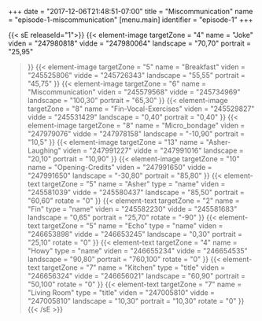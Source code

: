 +++
date = "2017-12-06T21:48:51-07:00"
title = "Miscommunication"
name = "episode-1-miscommunication"
[menu.main]
  identifier = "episode-1"
+++

{{< sE releaseId="1">}}
  {{< element-image
    targetZone  =  "4"
    name        =  "Joke"
    viden       = "247980818"
    vidde       = "247980064"
    landscape   = "70,70"
    portrait    = "25,95"
  >}}
  {{< element-image
    targetZone  =  "5"
    name        =  "Breakfast"
    viden       = "245525806"
    vidde       = "245726343"
    landscape   = "55,55"
    portrait    = "45,75"
  >}}
  {{< element-image
    targetZone  =  "6"
    name        =  "Miscommunication"
    viden       = "245579568"
    vidde       = "245734969"
    landscape   = "100,30"
    portrait    = "65,30"
  >}}
  {{< element-image
    targetZone  =  "8"
    name        =  "Fin-Vocal-Exercises"
    viden       = "245529827"
    vidde       = "245531429"
    landscape   = "0,40"
    portrait    = "0,40"
  >}}
  {{< element-image
    targetZone  =  "8"
    name        =  "Micro_bondage"
    viden       = "247979076"
    vidde       = "247978158"
    landscape   = "-10,90"
    portrait    = "10,5"
  >}}
  {{< element-image
    targetZone  =  "13"
    name        =  "Asher-Laughing"
    viden       = "247991227"
    vidde       = "247991016"
    landscape   = "20,10"
    portrait    = "10,90"
  >}}
  {{< element-image
    targetZone  =  "10"
    name        =  "Opening-Credits"
    viden       = "247991650"
    vidde       = "247991650"
    landscape   = "-30,80"
    portrait    = "85,80"
  >}}
    {{< element-text
    targetZone  =  "5"
    name        =  "Asher"
    type        = "name"
    viden       = "245581039"
    vidde       = "245580437"
    landscape    = "85,50"
    portrait    = "60,60"
    rotate      = "0"
  >}}
  {{< element-text
    targetZone  =  "2"
    name        =  "Fin"
    type        = "name"
    viden       = "245582230"
    vidde       = "245581683"
    landscape   = "0,65"
    portrait    = "25,70"
    rotate      = "-90"
  >}}
  {{< element-text
    targetZone  =  "5"
    name        =  "Echo"
    type        = "name"
    viden       = "246653898"
    vidde       = "246653245"
    landscape   = "0,30"
    portrait    = "25,10"
    rotate      = "0"
  >}}
  {{< element-text
    targetZone  =  "4"
    name        =  "Howy"
    type        = "name"
    viden       = "246655234"
    vidde       = "246654535"
    landscape   = "90,80"
    portrait    = "760,100"
    rotate      = "0"
  >}}
  {{< element-text
    targetZone  =  "7"
    name        =  "Kitchen"
    type        = "title"
    viden       = "246656324"
    vidde       = "246656021"
    landscape   = "60,90"
    portrait    = "50,100"
    rotate      = "0"
  >}}
  {{< element-text
    targetZone  =  "7"
    name        =  "Living Room"
    type        = "title"
    viden       = "247005810"
    vidde       = "247005810"
    landscape   = "10,30"
    portrait    = "10,30"
    rotate      = "0"
  >}}
{{< /sE >}}
